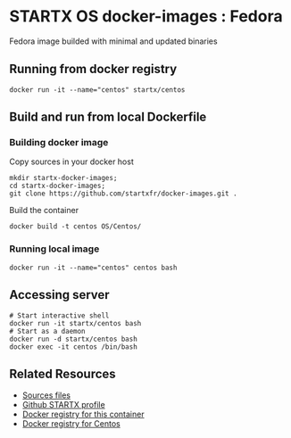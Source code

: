 # STARTX OS docker-images : Fedora
Fedora image builded with minimal and updated binaries

## Running from docker registry

	docker run -it --name="centos" startx/centos

## Build and run from local Dockerfile
### Building docker image
Copy sources in your docker host 

	mkdir startx-docker-images; 
	cd startx-docker-images;
	git clone https://github.com/startxfr/docker-images.git .

Build the container

	docker build -t centos OS/Centos/

### Running local image

	docker run -it --name="centos" centos bash

## Accessing server

	# Start interactive shell
	docker run -it startx/centos bash
	# Start as a daemon 
	docker run -d startx/centos bash
	docker exec -it centos /bin/bash

## Related Resources
* [Sources files](https://github.com/startxfr/docker-images/tree/master/Services/centos)
* [Github STARTX profile](https://github.com/startxfr/docker-images)
* [Docker registry for this container](https://registry.hub.docker.com/u/startx/centos/)
* [Docker registry for Centos](https://registry.hub.docker.com/u/centos/)